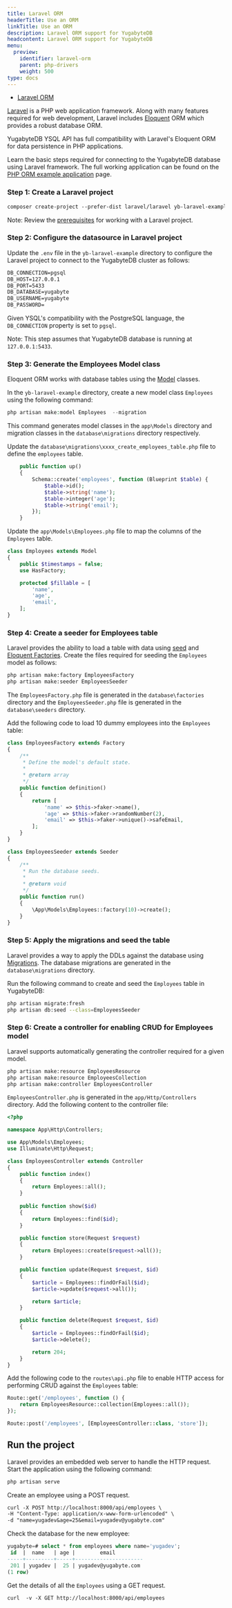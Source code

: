 ```yaml
---
title: Laravel ORM
headerTitle: Use an ORM
linkTitle: Use an ORM
description: Laravel ORM support for YugabyteDB
headcontent: Laravel ORM support for YugabyteDB
menu:
  preview:
    identifier: laravel-orm
    parent: php-drivers
    weight: 500
type: docs
---
```


<ul class="nav nav-tabs-alt nav-tabs-yb">

  <li >
    <a href="../laravel/" class="nav-link active">
      Laravel ORM
    </a>
  </li>
</ul>

[Laravel](https://laravel.com/docs/10.x/readme) is a PHP web application framework. Along with many features required for web development, Laravel includes [Eloquent](https://laravel.com/docs/10.x/eloquent#introduction) ORM which provides a robust database ORM.

YugabyteDB YSQL API has full compatibility with Laravel's Eloquent ORM for data persistence in PHP applications.

Learn the basic steps required for connecting to the YugabyteDB database using Laravel framework. The full working application can be found on the [PHP ORM example application](../../orms/php/ysql-laravel/) page.

### Step 1: Create a Laravel project

```txt
composer create-project --prefer-dist laravel/laravel yb-laravel-example
```

Note: Review the [prerequisites](../../orms/php/ysql-laravel/#prerequisites) for working with a Laravel project.

### Step 2: Configure the datasource in Laravel project

Update the `.env` file in the `yb-laravel-example` directory to configure the Laravel project to connect to the YugabyteDB cluster as follows:

```txt
DB_CONNECTION=pgsql
DB_HOST=127.0.0.1
DB_PORT=5433
DB_DATABASE=yugabyte
DB_USERNAME=yugabyte
DB_PASSWORD=
```

Given YSQL's compatibility with the PostgreSQL language, the `DB_CONNECTION`  property is set to `pgsql`.

Note: This step assumes that YugabyteDB database is running at `127.0.0.1:5433`.

### Step 3: Generate the Employees Model class

Eloquent ORM works with database tables using the [Model](https://laravel.com/docs/10.x/eloquent#generating-model-classes) classes.

In the `yb-laravel-example` directory, create a new model class `Employees` using the following command:

```php
php artisan make:model Employees  --migration
```

This command generates model classes in the `app\Models` directory and migration classes in the `database\migrations` directory respectively.

Update the `database\migrations\xxxx_create_employees_table.php` file to define the `employees` table.

```php
    public function up()
    {
        Schema::create('employees', function (Blueprint $table) {
            $table->id();
            $table->string('name');
            $table->integer('age');
            $table->string('email');
        });
    }
```

Update the `app\Models\Employees.php` file to map the columns of the `Employees` table.

```php
class Employees extends Model
{
    public $timestamps = false;
    use HasFactory;

    protected $fillable = [
        'name',
        'age',
        'email',
    ];
}
```

### Step 4: Create a seeder for Employees table

Laravel provides the ability to load a table with data using [seed](https://laravel.com/docs/10.x/seeding) and [Eloquent Factories](https://laravel.com/docs/10.x/eloquent-factories). Create the files required for seeding the `Employees` model as follows:

```txt
php artisan make:factory EmployeesFactory
php artisan make:seeder EmployeesSeeder
```

The `EmployeesFactory.php` file is generated in the `database\factories` directory and the `EmployeesSeeder.php` file is generated in the `database\seeders` directory.

Add the following code to load 10 dummy employees into the `Employees` table:

```php
class EmployeesFactory extends Factory
{
    /**
     * Define the model's default state.
     *
     * @return array
     */
    public function definition()
    {
        return [
            'name' => $this->faker->name(),
            'age' => $this->faker->randomNumber(2),
            'email' => $this->faker->unique()->safeEmail,
        ];
    }
}

```

```php
class EmployeesSeeder extends Seeder
{
    /**
     * Run the database seeds.
     *
     * @return void
     */
    public function run()
    {
        \App\Models\Employees::factory(10)->create();
    }
}
```

### Step 5: Apply the migrations and seed the table

Laravel provides a way to apply the DDLs against the database using [Migrations](https://laravel.com/docs/10.x/migrations). The database migrations are generated in the `database\migrations` directory. 

Run the following command to create and seed the `Employees` table in YugabyteDB:

```sh
php artisan migrate:fresh
php artisan db:seed --class=EmployeesSeeder
```

### Step 6: Create a controller for enabling CRUD for Employees model

Laravel supports automatically generating the controller required for a given model.

```sh
php artisan make:resource EmployeesResource
php artisan make:resource EmployeesCollection
php artisan make:controller EmployeesController
```

`EmployeesController.php` is generated in the `app/Http/Controllers` directory. Add the following content to the controller file:

```php
<?php

namespace App\Http\Controllers;

use App\Models\Employees;
use Illuminate\Http\Request;

class EmployeesController extends Controller
{
    public function index()
    {
        return Employees::all();
    }
 
    public function show($id)
    {
        return Employees::find($id);
    }

    public function store(Request $request)
    {
        return Employees::create($request->all());
    }

    public function update(Request $request, $id)
    {
        $article = Employees::findOrFail($id);
        $article->update($request->all());

        return $article;
    }

    public function delete(Request $request, $id)
    {
        $article = Employees::findOrFail($id);
        $article->delete();

        return 204;
    }
}
```

Add the following code to the `routes\api.php` file to enable HTTP access for performing CRUD against the `Employees` table:

```php
Route::get('/employees', function () {
    return EmployeesResource::collection(Employees::all());
});

Route::post('/employees', [EmployeesController::class, 'store']);
```

## Run the project

Laravel provides an embedded web server to handle the HTTP request. Start the application using the following command:

```txt
php artisan serve
```

Create an employee using a POST request.

```txt
curl -X POST http://localhost:8000/api/employees \
-H "Content-Type: application/x-www-form-urlencoded" \
-d "name=yugadev&age=25&email=yugadev@yugabyte.com"
```

Check the database for the new employee:

```sql
yugabyte=# select * from employees where name='yugadev';
 id  |  name   | age |        email
-----+---------+-----+----------------------
 201 | yugadev |  25 | yugadev@yugabyte.com
(1 row)
```

Get the details of all the `Employees` using a GET request.

```txt
curl  -v -X GET http://localhost:8000/api/employees
```